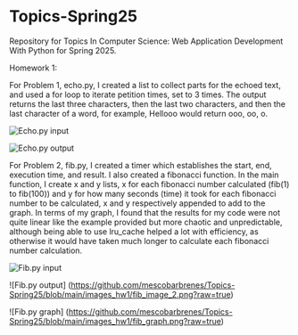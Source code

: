 # Topics-Spring25
Repository for Topics In Computer Science: Web Application Development With Python for Spring 2025.

Homework 1:

For Problem 1, echo.py, I created a list to collect parts for the echoed text, and used a for loop to iterate petition times, set to 3 times. The output returns the last three characters, then the last two characters, and then the last character of a word, for example, Hellooo would return ooo, oo, o.

![Echo.py input](https://github.com/mescobarbrenes/Topics-Spring25/blob/main/images_hw1/echo_image_1.png?raw=true)

![Echo.py output](https://github.com/mescobarbrenes/Topics-Spring25/blob/main/images_hw1/echo_image_2.png?raw=true)

For Problem 2, fib.py, I created a timer which establishes the start, end, execution time, and result. I also created a fibonacci function. In the main function, I create x and y lists, x for each fibonacci number calculated (fib(1) to fib(100)) and y for how many seconds (time) it took for each fibonacci number to be calculated, x and y respectively appended to add to the graph. In terms of my graph, I found that the results for my code were not quite linear like the example provided but more chaotic and unpredictable, although being able to use lru_cache helped a lot with efficiency, as otherwise it would have taken much longer to calculate each fibonacci number calculation.

![Fib.py input](https://github.com/mescobarbrenes/Topics-Spring25/blob/main/images_hw1/fib_image_1.png?raw=true)

![Fib.py output] (https://github.com/mescobarbrenes/Topics-Spring25/blob/main/images_hw1/fib_image_2.png?raw=true)

![Fib.py graph] (https://github.com/mescobarbrenes/Topics-Spring25/blob/main/images_hw1/fib_graph.png?raw=true)

